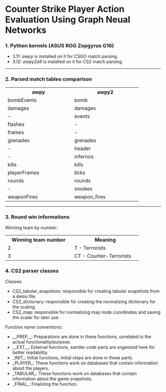# Counter Strike Player Action Evaluation Using Graph Neual Networks

### 1. Python kernels (ASUS ROG Zepgyrus G16)
  - 3.11: *awpy* is installed on it for CSGO match parsing.
  - 3.12: *awpy2a9* is installed on it for CS2 match parsing.

---

### 2. Parsed match tables comparison

<table>
  <tr>
    <th style="min-width: 200px">awpy</th>
    <th style="min-width: 200px">awpy2</th>
  </tr>
  <tr>
    <td>bombEvents</td>
    <td>bomb</td>
  </tr>
  <tr>
    <td>damages</td>
    <td>damages</td>
  </tr>
  <tr>
    <td>-</td>
    <td>events</td>
  </tr>
  <tr>
    <td>flashes</td>
    <td>-</td>
  </tr>
  <tr>
    <td>frames</td>
    <td>-</td>
  </tr>
  <tr>
    <td>grenades</td>
    <td>grenades</td>
  </tr>
  <tr>
    <td>-</td>
    <td>header</td>
  </tr>
  <tr>
    <td>-</td>
    <td>infernos</td>
  </tr>
  <tr>
    <td>kills</td>
    <td>kills</td>
  </tr>
  <tr>
    <td>playerFrames</td>
    <td>ticks</td>
  </tr>
  <tr>
    <td>rounds</td>
    <td>rounds</td>
  </tr>
  <tr>
    <td>-</td>
    <td>smokes</td>
  </tr>
  <tr>
    <td>weaponFires</td>
    <td>weapon_fires</td>
  </tr>
</table>

---

### 3. Round win informations

Winning team by number:

<table>
  <tr>
    <th style="min-width: 200px">Winning team number</th>
    <th style="min-width: 200px">Meaning</th>
  </tr>
  <tr>
    <td>2</td>
    <td>T - Terrorists</td>
  </tr>
  <tr>
    <td>3</td>
    <td>CT - Counter-Terrorists</td>
  </tr>
</table>


### 4. CS2 parser classes

Classes:

  - CS2_tabular_snapshots: responsible for creating tabular snapshots from a demo file.
  - CS2_dictionary: responsible for creating the normalizing dictionary for the scaling.
  - CS2_map: responsible for normalizing map node coordinates and saving the scaler for later use.

Function name conventions:

  - <div>__PREP__: Preparations are done in these functions, unrelated to the actual functionality/purpose.</div>
  - <div>__EXT__: External functions, samller code parts are organized here for better readability.</div>


  - <div>_INIT_: Initial functions, initial steps are done in these parts.</div>
  - <div>_PLAYER_: These functions work on databases that contain information about the players.</div>
  - <div>_TABULAR_: These functions work on databases that contain information about the game snapshots.</div>
  - <div>_FINAL_: Finalizing the function.</div>